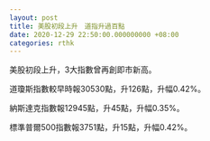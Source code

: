 ```yaml
---
layout: post
title: 美股初段上升　道指升過百點
date: 2020-12-29 22:50:00.000000000 +08:00
categories: rthk
---
```


美股初段上升，3大指數曾再創即市新高。

道瓊斯指數較早時報30530點，升126點，升幅0.42%。

納斯達克指數報12945點，升45點，升幅0.35%。

標準普爾500指數報3751點，升15點，升幅0.42%。
